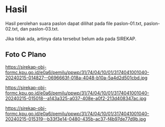 # Hasil

Hasil perolehan suara paslon dapat dilihat pada file paslon-01.txt, paslon-02.txt, dan paslon-03.txt.

Jika tidak ada, artinya data tersebut belum ada pada SIREKAP.

## Foto C Plano

https://sirekap-obj-formc.kpu.go.id/e0a6/pemilu/ppwp/31/74/04/10/01/3174041001040-20240215-014827--0696663f-018a-4048-b10a-5a4d2d501cbd.jpg

https://sirekap-obj-formc.kpu.go.id/e0a6/pemilu/ppwp/31/74/04/10/01/3174041001040-20240215-015018--a143a325-a037-408e-a0f2-213d408347ac.jpg

https://sirekap-obj-formc.kpu.go.id/e0a6/pemilu/ppwp/31/74/04/10/01/3174041001040-20240215-015319--b33f3e14-0480-435b-ac37-f4b97de77d9b.jpg

